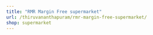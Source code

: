 ```yaml
---
title: "RMR Margin Free supermarket"
url: /thiruvananthapuram/rmr-margin-free-supermarket/
shop: supermarket
---
```

